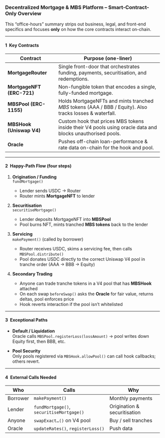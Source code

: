 ### **Decentralized Mortgage & MBS Platform – Smart-Contract-Only Overview**

This “office-hours” summary strips out business, legal, and front-end specifics and focuses **only** on how the core contracts interact on-chain.

---

#### 1 Key Contracts

| Contract | Purpose (one-liner) |
|----------|--------------------|
| **MortgageRouter** | Single front-door that orchestrates funding, payments, securitisation, and redemptions. |
| **MortgageNFT (ERC-721)** | Non-fungible token that encodes a single, fully-funded mortgage. |
| **MBSPool (ERC-1155)** | Holds MortgageNFTs and mints tranched *MBS* tokens (AAA / BBB / Equity). Also tracks losses & waterfall. |
| **MBSHook (Uniswap V4)** | Custom hook that prices MBS tokens inside their V4 pools using oracle data and blocks unauthorised pools. |
| **Oracle** | Pushes off-chain loan-performance & rate data on-chain for the hook and pool. |

---

#### 2 Happy-Path Flow (four steps)


1. **Origination / Funding**  
   `fundMortgage()`  
   - Lender sends USDC → Router  
   - Router mints **MortgageNFT** to lender

2. **Securitisation**  
   `securitiseMortgage()`  
   - Lender deposits MortgageNFT into **MBSPool**  
   - Pool burns NFT, mints tranched **MBS tokens** back to the lender

3. **Servicing**  
   `makePayment()` (called by borrower)  
   - Router receives USDC, skims a servicing fee, then calls `MBSPool.distribute()`  
   - Pool donates USDC directly to the correct Uniswap V4 pool in tranche order (AAA → BBB → Equity)

4. **Secondary Trading**  
   - Anyone can trade tranche tokens in a V4 pool that has **MBSHook** attached  
   - On each swap `beforeSwap()` asks the **Oracle** for fair value, returns deltas, pool enforces price  
   - Hook reverts interaction if the pool isn’t whitelisted

---

#### 3 Exceptional Paths

- **Default / Liquidation**  
  Oracle calls `MBSPool.registerLoss(lossAmount)` → pool writes down Equity first, then BBB, etc.

- **Pool Security**  
  Only pools registered via `MBSHook.allowPool()` can call hook callbacks; others revert.

---

#### 4 External Calls Needed

| Who | Calls | Why |
|-----|-------|-----|
| Borrower | `makePayment()` | Monthly payments |
| Lender | `fundMortgage()`, `securitiseMortgage()` | Origination & securitisation |
| Anyone | `swapExact…()` on V4 pool | Buy / sell tranches |
| Oracle | `updateRates()`, `registerLoss()` | Push data |
